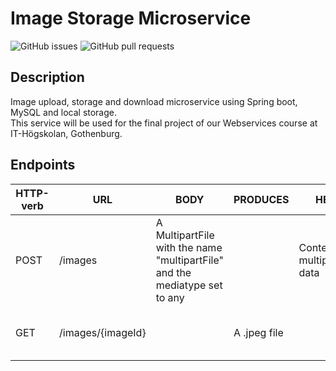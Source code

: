         
# Image Storage Microservice
  
![GitHub issues](https://img.shields.io/github/issues-raw/patlenlix/image-storage)
![GitHub pull requests](https://img.shields.io/github/issues-pr/patlenlix/image-storage)

## Description

Image upload, storage and download microservice using Spring boot, MySQL and local storage. <br/> 
This service will be used for the final project of our Webservices course at IT-Högskolan, Gothenburg. 
  

## Endpoints

| HTTP-verb | URL               | BODY                                                                      | PRODUCES     | HEADER                             | Info                                   |
|-----------|-------------------|---------------------------------------------------------------------------|--------------|------------------------------------|----------------------------------------|
| POST      | /images           | A MultipartFile with the name "multipartFile" and the mediatype set to any |              | Content-Type: multipart/form-data  | Uploads an image                       |
| GET       | /images/{imageId} |                                                                           | A .jpeg file |                                    | Downloads an image with id = {imageId} |
